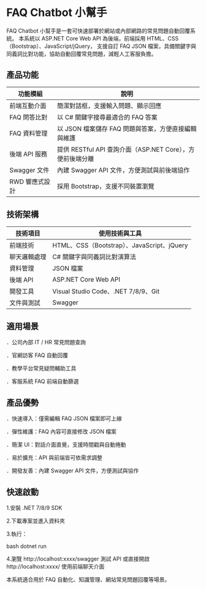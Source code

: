 # FAQ Chatbot 小幫手
FAQ Chatbot 小幫手是一套可快速部署於網站或內部網路的常見問題自動回覆系統。
本系統以 ASP.NET Core Web API 為後端，前端採用 HTML、CSS（Bootstrap）、JavaScript/jQuery，
支援自訂 FAQ JSON 檔案，具備關鍵字與同義詞比對功能，協助自動回覆常見問題，減輕人工客服負擔。


## 產品功能

| 功能模組         | 說明                          |
|------------------|-------------------------------|
| 前端互動介面     | 簡潔對話框，支援輸入問題、顯示回應        |
| FAQ 問答比對     | 以 C# 關鍵字搜尋最適合的 FAQ 答案            |
| FAQ 資料管理     | 以 JSON 檔案儲存 FAQ 問題與答案，方便直接編輯與維護                 |
| 後端 API 服務     | 提供 RESTful API 查詢介面（ASP.NET Core），方便前後端分離                 |
| Swagger 文件     | 內建 Swagger API 文件，方便測試與前後端協作                 |
| RWD 響應式設計     | 採用 Bootstrap，支援不同裝置瀏覽                 |


## 技術架構
| 技術項目	         | 使用技術與工具                 |
|------------------|-------------------------------|
| 前端技術          | 	HTML、CSS（Bootstrap）、JavaScript、jQuery |
| 聊天邏輯處理	      | C# 關鍵字與同義詞比對演算法 |
| 資料管理	      | JSON 檔案 |
| 後端 API	      | ASP.NET Core Web API |
| 開發工具	      | Visual Studio Code、.NET 7/8/9、Git |
| 文件與測試	      | Swagger |


## 適用場景
．公司內部 IT / HR 常見問題查詢

．官網訪客 FAQ 自動回覆

．教學平台常見疑問輔助工具

．客服系統 FAQ 前端自動篩選




## 產品優勢
．快速導入：僅需編輯 FAQ JSON 檔案即可上線

．彈性維護：FAQ 內容可直接修改 JSON 檔案

．簡潔 UI：對話介面直覺，支援時間戳與自動捲動

．易於擴充：API 與前端皆可依需求調整

．開發友善：內建 Swagger API 文件，方便測試與協作

## 快速啟動
1.安裝 .NET 7/8/9 SDK

2.下載專案並進入資料夾

3.執行：

bash
dotnet run

4.瀏覽 http://localhost:xxxx/swagger 測試 API
或直接開啟 http://localhost:xxxx/ 使用前端聊天介面

本系統適合用於 FAQ 自動化、知識管理、網站常見問題回覆等場景。
